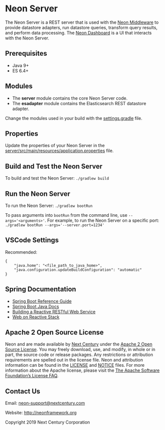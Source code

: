 # Neon Server

The Neon Server is a REST server that is used with the [Neon Middleware](https://github.com/NextCenturyCorporation/neon-framework) to provide datastore adapters, run datastore queries, transform query results, and perform data processing.  The [Neon Dashboard](https://github.com/NextCenturyCorporation/neon-dash-internal) is a UI that interacts with the Neon Server.

## Prerequisites

* Java 9+
* ES 6.4+

## Modules

* The **server** module contains the core Neon Server code.
* The **esadapter** module contains the Elasticsearch REST datastore adapter.

Change the modules used in your build with the [settings.gradle](./settings.gradle) file.

## Properties

Update the properties of your Neon Server in the [server/src/main/resources/application.properties](./server/src/main/resources/application.properties) file.

## Build and Test the Neon Server

To build and test the Neon Server:  `./gradlew build`

## Run the Neon Server

To run the Neon Server:  `./gradlew bootRun`

To pass arguments into `bootRun` from the command line, use `--args='<arguments>'`.  For example, to run the Neon Server on a specific port:  `./gradlew bootRun --args='--server.port=1234'`

## VSCode Settings

Recommended:

```
{
    "java.home": "<file_path_to_java_home>",
    "java.configuration.updateBuildConfiguration": "automatic"
}
```

## Spring Documentation

* [Spring Boot Reference Guide](https://docs.spring.io/spring-boot/docs/current/reference/html/)
* [Spring Boot Java Docs](https://docs.spring.io/spring-boot/docs/current/api/)
* [Building a Reactive RESTful Web Service](https://spring.io/guides/gs/reactive-rest-service/)
* [Web on Reactive Stack](https://docs.spring.io/spring/docs/current/spring-framework-reference/web-reactive.html)

## Apache 2 Open Source License

Neon and  are made available by [Next Century](http://www.nextcentury.com) under the [Apache 2 Open Source License](http://www.apache.org/licenses/LICENSE-2.0.txt). You may freely download, use, and modify, in whole or in part, the source code or release packages. Any restrictions or attribution requirements are spelled out in the license file. Neon and  attribution information can be found in the [LICENSE](./LICENSE) and [NOTICE](./NOTICE.md) files. For more information about the Apache license, please visit the [The Apache Software Foundation’s License FAQ](http://www.apache.org/foundation/license-faq.html).

## Contact Us

Email: neon-support@nextcentury.com

Website: http://neonframework.org

Copyright 2019 Next Century Corporation
